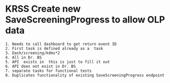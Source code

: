 
# KRSS Create new SaveScreeningProgress to allow OLP data
    1. Needs to call dashboard to get return event ID
    2. First task is defined already as a  task
    3. Dash/screening/kdms*2
    4. All in Dr. BS
    5. API  exists in  this is just to fill it out
    6. API does not exist in Dr. BS
    7. separate tasks for functional tests
    8. Duplicates functionality of existing SaveScreeningProgress endpoint
